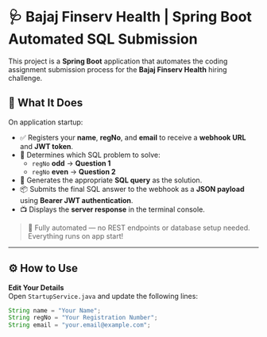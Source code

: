 # 🩺 Bajaj Finserv Health | Spring Boot Automated SQL Submission

This project is a **Spring Boot** application that automates the coding assignment submission process for the **Bajaj Finserv Health** hiring challenge.

## 🚀 What It Does

On application startup:

- ✅ Registers your **name**, **regNo**, and **email** to receive a **webhook URL** and **JWT token**.
- 🧠 Determines which SQL problem to solve:
  - `regNo` **odd** → **Question 1**
  - `regNo` **even** → **Question 2**
- 📝 Generates the appropriate **SQL query** as the solution.
- 📦 Submits the final SQL answer to the webhook as a **JSON payload** using **Bearer JWT authentication**.
- 📺 Displays the **server response** in the terminal console.

> 🔁 Fully automated — no REST endpoints or database setup needed. Everything runs on app start!

---

## ⚙️ How to Use

 **Edit Your Details**  
   Open `StartupService.java` and update the following lines:
   ```java
   String name = "Your Name";
   String regNo = "Your Registration Number";
   String email = "your.email@example.com";
